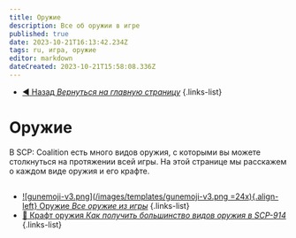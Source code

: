 ```yaml
---
title: Оружие
description: Все об оружии в игре
published: true
date: 2023-10-21T16:13:42.234Z
tags: ru, игра, оружие
editor: markdown
dateCreated: 2023-10-21T15:58:08.336Z
---
```


- [:arrow_backward: Назад *Вернуться на главную страницу*](/ru/home)
{.links-list}

# Оружие
В SCP: Coalition есть много видов оружия, с которыми вы можете столкнуться на протяжении всей игры. На этой странице мы расскажем о каждом виде оружия и его крафте.
##
- [![gunemoji-v3.png](/images/templates/gunemoji-v3.png =24x){.align-left} Оружие *Все оружие из игры*](/ru/game/weapons/guns)
{.links-list}
- [:nut_and_bolt: Крафт оружия *Как получить большинство видов оружия в SCP-914*](/ru/game/weapons/crafts)
{.links-list}